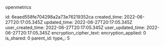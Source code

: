 openmetrics

id: 6eaed558fe704298a2a73e76219352ca
created_time: 2022-06-27T20:17:05.345Z
updated_time: 2022-06-27T20:17:05.345Z
user_created_time: 2022-06-27T20:17:05.345Z
user_updated_time: 2022-06-27T20:17:05.345Z
encryption_cipher_text: 
encryption_applied: 0
is_shared: 0
parent_id: 
type_: 5